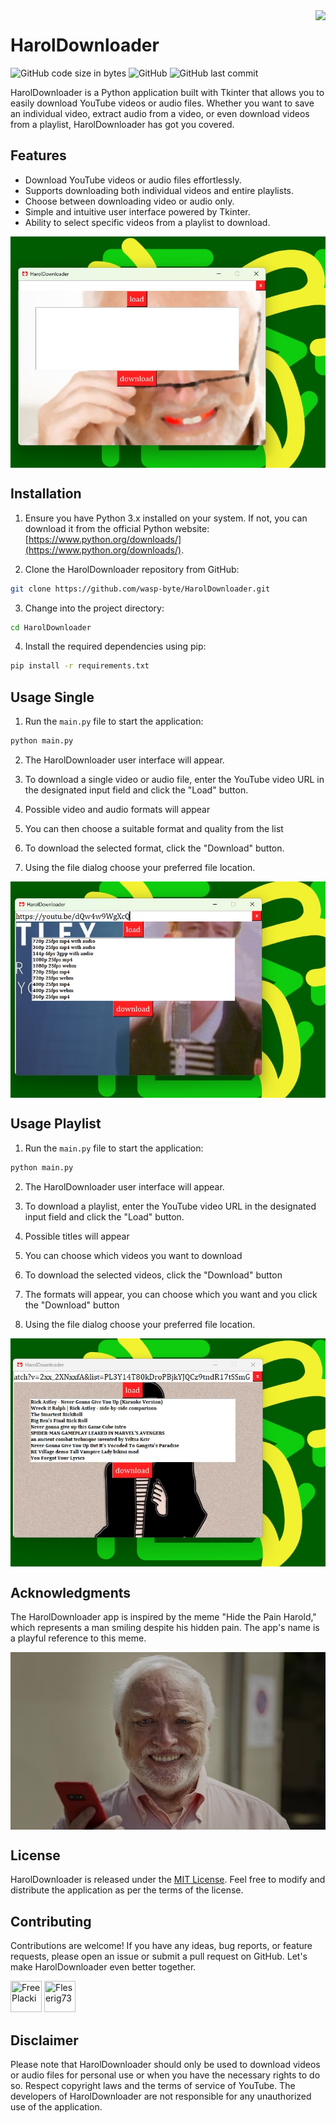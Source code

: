 <img src="haroldownloader.ico" align="right" />

# HarolDownloader 
![GitHub code size in bytes](https://img.shields.io/github/languages/code-size/wasp-byte/HarolDownloader)
![GitHub](https://img.shields.io/github/license/wasp-byte/HarolDownloader?color=%23FF2021&label=version&style=for-the-badge')
![GitHub last commit](https://img.shields.io/github/last-commit/wasp-byte/HarolDownloader)

HarolDownloader is a Python application built with Tkinter that allows you to easily download YouTube videos or audio files. Whether you want to save an individual video, extract audio from a video, or even download videos from a playlist, HarolDownloader has got you covered.

## Features

- Download YouTube videos or audio files effortlessly.
- Supports downloading both individual videos and entire playlists.
- Choose between downloading video or audio only.
- Simple and intuitive user interface powered by Tkinter.
- Ability to select specific videos from a playlist to download.

<img src="readme/main.jpeg" align="center" />

## Installation

1. Ensure you have Python 3.x installed on your system. If not, you can download it from the official Python website: [https://www.python.org/downloads/](https://www.python.org/downloads/).

2. Clone the HarolDownloader repository from GitHub:

```bash
git clone https://github.com/wasp-byte/HarolDownloader.git
```

3. Change into the project directory:

```bash
cd HarolDownloader
```

4. Install the required dependencies using pip:

```bash
pip install -r requirements.txt
```

## Usage Single

1. Run the `main.py` file to start the application:

```bash
python main.py
```

2. The HarolDownloader user interface will appear.

3. To download a single video or audio file, enter the YouTube video URL in the designated input field and click the "Load" button.

4. Possible video and audio formats will appear

5. You can then choose a suitable format and quality from the list

6. To download the selected format, click the "Download" button.

7. Using the file dialog choose your preferred file location.

<img src="readme/single.jpeg" align="center" />

## Usage Playlist

1. Run the `main.py` file to start the application:

```bash
python main.py
```

2. The HarolDownloader user interface will appear.

3. To download a playlist, enter the YouTube video URL in the designated input field and click the "Load" button.

4. Possible titles will appear

5. You can choose which videos you want to download

6. To download the selected videos, click the "Download" button

7. The formats will appear, you can choose which you want and you click the "Download" button

8. Using the file dialog choose your preferred file location.

<img src="readme/playlist.jpeg" align="center" />

## Acknowledgments

The HarolDownloader app is inspired by the meme "Hide the Pain Harold," which represents a man smiling despite his hidden pain. The app's name is a playful reference to this meme.

<img src="readme/acknowledgments.jpeg" align="center" />

## License

HarolDownloader is released under the [MIT License](LICENSE). Feel free to modify and distribute the application as per the terms of the license.

## Contributing

Contributions are welcome! If you have any ideas, bug reports, or feature requests, please open an issue or submit a pull request on GitHub. Let's make HarolDownloader even better together.

<a href="https://github.com/FreePlacki"><img src="https://avatars.githubusercontent.com/u/49117148?v=4" title="FreePlacki" width="50" height="50"></a>
<a href="https://github.com/Fleserig73"><img src="https://avatars.githubusercontent.com/u/88104726?v=4" title="Fleserig73" width="50" height="50"></a>

## Disclaimer

Please note that HarolDownloader should only be used to download videos or audio files for personal use or when you have the necessary rights to do so. Respect copyright laws and the terms of service of YouTube. The developers of HarolDownloader are not responsible for any unauthorized use of the application.
